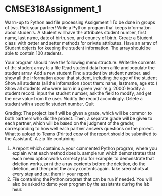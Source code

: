# CMSE318Assignment_1
Warm-up to Python and file processing
Assignment 1
To be done in groups of two. Pick your partner! 
Write a Python program that keeps information about students. A student will have the attributes 
student number, first name, last name, date of birth, sex, and country of birth. Create a Student 
class, with getter and setter methods for private attributes. Have an array of Student objects for keeping 
the student information. The array should be able to contain 100 students. 

Your program should have the following menu structure: 
Write the contents of the student array to a file
Read student data from a file and populate the student array.
Add a new student
Find a student by student number, and show all the information about that student,
including the age of the student
Show all students (all the information about them: name, lastname, age etc.)
Show all students who were born in a given year (e.g. 2000)
Modify a student record: input the student number, ask the field to modify, and get the
new value from the user. Modify the record accordingly.
Delete a student with a specific student number.
Quit

Grading: The project itself will be given a grade, which will be common to both partners 
who did the project. Then, a separate grade will be given to each partner, which will be based 
on the judgment of the grader, corresponding to how well each partner answers questions on 
the project. 
What to upload to Teams (Printed copy of the report should be submitted to the 
Assistant). A zip file containing 
1. A report which contains
a. your commented Python program, where you explain what each method does
b. sample run which demonstrates that each menu option works correcty (so for
example, to demonstrate that deletion works, print the array contents before
the deletion, do the deletion, and then print the array contents again. Take
sreenshots at every step and put them in your report.
2. File containing the Python program that can be run if needed.
You will also be asked to demo your program by the assistants during the lab hour.
